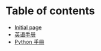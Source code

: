 # Table of contents

* [Initial page](README.md)
* [英语手册](untitled-1.md)
* [Python 手冊](untitled.md)

